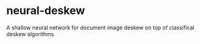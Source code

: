 # neural-deskew
A shallow neural network for document image deskew on top of classifical deskew algorithms

